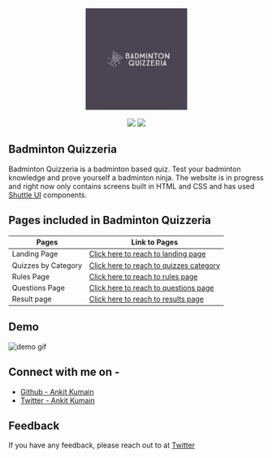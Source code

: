 

<div align="center">
<img src="./assets/site-logo-solid.png" width="200" height="200" alt="Badminton Quizzeria logo">

![](https://img.shields.io/badge/HTML5-E34F26?style=for-the-badge&logo=html5&logoColor=white)
![](https://img.shields.io/badge/CSS3-1572B6?style=for-the-badge&logo=css3&logoColor=white)

</div>

## Badminton Quizzeria
Badminton Quizzeria is a badminton based quiz. Test your badminton knowledge and prove yourself a badminton ninja. The website is in progress and right now only contains screens built in HTML and CSS and has used [Shuttle UI](https://shuttleui.netlify.app/) components.

## Pages included in  Badminton Quizzeria

| Pages     | Link to Pages                                                            |
| ----------------- | ------------------------------------------------------------------ |
| Landing Page | [Click here to reach to landing page](https://badminton-quizzeria.netlify.app/) |
| Quizzes by Category | [Click here to reach to quizzes category](https://badminton-quizzeria.netlify.app/#categories) |
| Rules Page | [Click here to reach to rules page](https://badminton-quizzeria.netlify.app/quiz-pages/guessplayer-quiz/rules.html) |
| Questions Page | [Click here to reach to questions page](https://badminton-quizzeria.netlify.app/quiz-pages/guessplayer-quiz/question-1.html) |
| Result page | [Click here to reach to results page](https://badminton-quizzeria.netlify.app/quiz-pages/guessplayer-quiz/result.html) |

## Demo
![demo gif](./assets/site-demp.gif)

## Connect with me on - 

- [Github - Ankit Kumain](https://github.com/Maianki)
- [Twitter - Ankit Kumain](https://twitter.com/Ankit_k10)


## Feedback

If you have any feedback, please reach out to at [Twitter](https://twitter.com/Ankit_k10)


